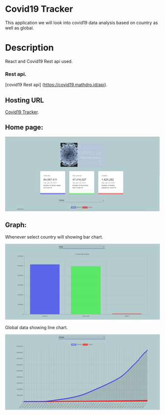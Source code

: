 # Covid19 Tracker
This application we will look into covid19 data analysis based on country as well as global. 

# Description
React and Covid19 Rest api used.
### Rest api. 
[covid19 Rest api] (https://covid19.mathdro.id/api).

## Hosting URL
[Covid19 Tracker](https://jay-covid19-tracker.netlify.app/). 

## Home page:
![Frontpage.PNG](https://github.com/jayabal90/covid19_tracker/blob/master/src/images/Frontpage.PNG)

## Graph: 
Whenever select country will showing bar chart.  

![Graphdata.PNG](https://github.com/jayabal90/covid19_tracker/blob/master/src/images/Graphdata.PNG)

Global data showing line chart.

![Global%20Data.PNG](https://github.com/jayabal90/covid19_tracker/blob/master/src/images/Global%20Data.PNG)





